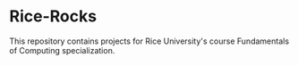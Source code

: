 # Rice-Rocks
This repository contains projects for Rice University's course Fundamentals of Computing specialization. 
